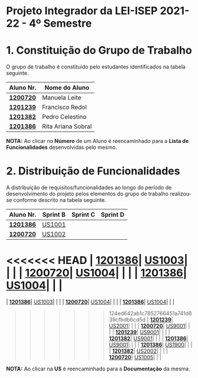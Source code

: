 # Projeto Integrador da LEI-ISEP 2021-22 - 4º Semestre

# 1. Constituição do Grupo de Trabalho

O grupo de trabalho é constituído pelo estudantes identificados na tabela seguinte.

| Aluno Nr.	                                                  | Nome do Aluno			     |
|-------------------------------------------------------------|------------------------------|
| **[1200720](../1200720/ListaFuncionalidadesEstudante.md)**  | Manuela Leite                |
| **[1201239](../1201239/ListaFuncionalidadesEstudante.md)**  | Francisco Redol		         |
| **[1201382](../1201382/ListaFuncionalidadesEstudante.md)**  | Pedro Celestino			     |
| **[1201386](../1201386/ListaFuncionalidadesEstudante.md)**  | Rita Ariana Sobral  	     |

**NOTA:** Ao clicar no **Número** de um Aluno é reencaminhado para a **Lista de Funcionalidades** desenvolvidas pelo mesmo.

# 2. Distribuição de Funcionalidades ###

A distribuição de requisitos/funcionalidades ao longo do período de desenvolvimento do projeto pelos elementos do grupo de trabalho realizou-se conforme descrito na tabela seguinte.

| Aluno Nr.                	   | Sprint B                         | Sprint C                | Sprint D                 |
|------------------------------|----------------------------------|-------------------------|--------------------------|
| [**1201386**](/docs/1201386/)| [US1001](/docs/1201386/US1001/US1001.md)|                         |                          |
| [**1200720**](/docs/1200720/)| [US1002](/docs/1200720/US1002/US1002.md)|                         |                          |
<<<<<<< HEAD
| [**1201386**](/docs/1201386/)| [US1003](/docs/1201386/US1003.md)|                         |                          |
| [**1200720**](/docs/1200720/)| [US1004](/docs/1200720/US1004/US1004.md)|                         |                          |
| [**1201386**](/docs/1201386/)| [US1004](/docs/1200720/US1004/US1004.md)|                         |                          |
=======
| [**1201386**](/docs/1201386/)| [US1003](/docs/1201386/US1003/US1003.md)|                         |                          |
| [**1200720**](/docs/1200720/)| [US1004](/docs/1200720/US1004.md)|                         |                          |
| [**1201386**](/docs/1201386/)| [US1004](/docs/1200720/US1004.md)|                         |                          |
>>>>>>> 124ed642ab1c7852766451a741d839cfbdb6cd5d
| [**1201239**](/docs/1201239/)| [US2001](/docs/1201239/US2001.md)|                         |                          |
| [**1200720**](/docs/1200720/)| [US9001](/docs/1201239/US9001.md)|                         |                          |
| [**1201239**](/docs/1201239/)| [US9001](/docs/1201239/US9001.md)|                         |                          |
| [**1201382**](/docs/1201382/)| [US9001](/docs/1201239/US9001.md)|                         |                          |
| [**1201386**](/docs/1201386/)| [US9001](/docs/1201239/US9001.md)|                         |                          |
| [**1201386**](/docs/1201386/)| [US1900](/docs/1201386/US1900.md)|                         |                          |
| [**1201382**](/docs/1201382/)| [US2002](/docs/1201382/US2002.md)|                         |                          |
| [**1200720**](/docs/1200720/)| [US1005](/docs/1200720/US1005/US1005.md)|                         |                          |

**NOTA:** Ao clicar na **US** é reencaminhado para a **Documentação** da mesma.